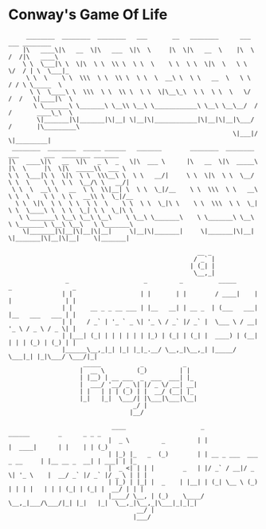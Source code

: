 # Conway's Game Of Life
         ________  ________  ________   ___       __   ________      ___    ___ ________      
        |\   ____\|\   __  \|\   ___  \|\  \     |\  \|\   __  \    |\  \  /  /|\   ____\     
        \ \  \___|\ \  \|\  \ \  \\ \  \ \  \    \ \  \ \  \|\  \   \ \  \/  / | \  \___|_    
         \ \  \    \ \  \\\  \ \  \\ \  \ \  \  __\ \  \ \   __  \   \ \    / / \ \_____  \   
          \ \  \____\ \  \\\  \ \  \\ \  \ \  \|\__\_\  \ \  \ \  \   \/  /  /   \|____|\  \  
           \ \_______\ \_______\ \__\\ \__\ \____________\ \__\ \__\__/  / /       ____\_\  \ 
            \|_______|\|_______|\|__| \|__|\|____________|\|__|\|__|\___/ /       |\_________\
                                                                   \|___|/        \|_________|
     ________  ________  _____ ______   _______        ________  ________      ___       ___  ________ _______      
    |\   ____\|\   __  \|\   _ \  _   \|\  ___ \      |\   __  \|\  _____\    |\  \     |\  \|\  _____\\  ___ \     
    \ \  \___|\ \  \|\  \ \  \\\__\ \  \ \   __/|     \ \  \|\  \ \  \__/     \ \  \    \ \  \ \  \__/\ \   __/|    
     \ \  \  __\ \   __  \ \  \\|__| \  \ \  \_|/__    \ \  \\\  \ \   __\     \ \  \    \ \  \ \   __\\ \  \_|/__  
      \ \  \|\  \ \  \ \  \ \  \    \ \  \ \  \_|\ \    \ \  \\\  \ \  \_|      \ \  \____\ \  \ \  \_| \ \  \_|\ \ 
       \ \_______\ \__\ \__\ \__\    \ \__\ \_______\    \ \_______\ \__\        \ \_______\ \__\ \__\   \ \_______\
        \|_______|\|__|\|__|\|__|     \|__|\|_______|     \|_______|\|__|         \|_______|\|__|\|__|    \|_______|
                     
                                                         __ _                                         
                                                        / _` |                                        
                                                       | (_| |                                        
                                                        \__,_|                                        
                    _                     _         _          _____      _                 _  
                   | |                   | |       | |        / ____|    | |               | | 
                   | |     __ _ _ __ ___ | |__   __| | __ _  | (___   ___| |__   ___   ___ | | 
                   | |    / _` | '_ ` _ \| '_ \ / _` |/ _` |  \___ \ / __| '_ \ / _ \ / _ \| | 
                   | |___| (_| | | | | | | |_) | (_| | (_| |  ____) | (__| | | | (_) | (_) | | 
                   |______\__,_|_| |_| |_|_.__/ \__,_|\__,_| |_____/ \___|_| |_|\___/ \___/|_| 
                         _____           _           _                       
                        |  __ \         (_)         | |                      
                        | |__) | __ ___  _  ___  ___| |_                     
                        |  ___/ '__/ _ \| |/ _ \/ __| __|                    
                        | |   | | | (_) | |  __/ (__| |_                     
                        |_|   |_|  \___/| |\___|\___|\__|                    
                                       _/ |                                  
                                      |__/                                  
                                         
                                 ____                     _                           ______        _      _ _ _ 
                                |  _ \         _         | |                         |  ____|      | |    | | (_)
                                | |_) |_   _  (_)        | | __ _ ___  ___  _ __     | |__ __ _  __| | ___| | |_ 
                                |  _ <| | | |        _   | |/ _` / __|/ _ \| '_ \    |  __/ _` |/ _` |/ _ \ | | |
                                | |_) | |_| |  _    | |__| | (_| \__ \ (_) | | | |   | | | (_| | (_| |  __/ | | |
                                |____/ \__, | (_)    \____/ \__,_|___/\___/|_| |_|   |_|  \__,_|\__,_|\___|_|_|_|
                                        __/ |                                                                    
                                       |___/                                                                     
